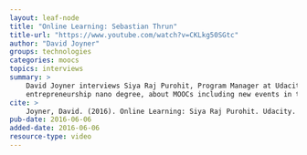 ```yaml
---
layout: leaf-node
title: "Online Learning: Sebastian Thrun"
title-url: "https://www.youtube.com/watch?v=CKLkg50SGtc"
author: "David Joyner"
groups: technologies
categories: moocs
topics: interviews
summary: >
    David Joyner interviews Siya Raj Purohit, Program Manager at Udacity, managing the app 
    entrepreneurship nano degree, about MOOCs including new events in the field.
cite: >
    Joyner, David. (2016). Online Learning: Siya Raj Purohit. Udacity. June 6, 2016.
pub-date: 2016-06-06
added-date: 2016-06-06
resource-type: video
---
```

